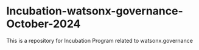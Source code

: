# Incubation-watsonx-governance-October-2024
This is a repository for Incubation Program related to watsonx.governance
